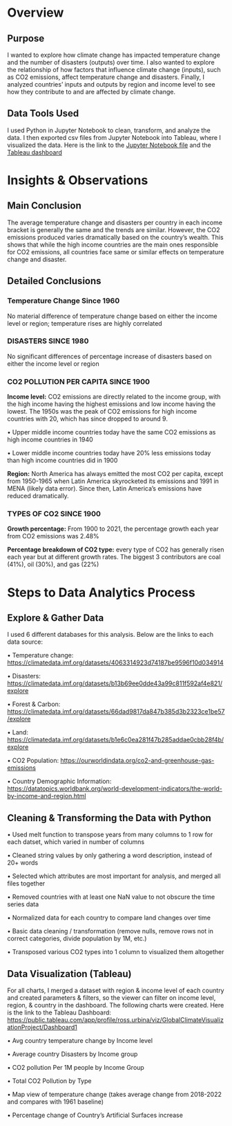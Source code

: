 # Overview
## Purpose
I wanted to explore how climate change has impacted temperature change and the number of disasters (outputs) over time. I also wanted to explore the relationship of how factors that influence climate change (inputs), such as CO2 emissions, affect temperature change and disasters. Finally, I analyzed countries’ inputs and outputs by region and income level to see how they contribute to and are affected by climate change.

## Data Tools Used
I used Python in Jupyter Notebook to clean, transform, and analyze the data. I then exported csv files from Jupyter Notebook into Tableau, where I visualized the data. Here is the link to the [Jupyter Notebook file](https://github.com/rossurbina/Climate_Data/blob/main/Climate_Data_Analysis.ipynb) and the [Tableau dashboard](https://public.tableau.com/app/profile/ross.urbina/viz/GlobalClimateVisualizationProject/Dashboard1)

# Insights & Observations
## Main Conclusion
The average temperature change and disasters per country in each income bracket is generally the same and the trends are similar. However, the CO2 emissions produced varies dramatically based on the country’s wealth. This shows that while the high income countries are the main ones responsible for CO2 emissions, all countries face same or similar effects on temperature change and disaster.

## Detailed Conclusions

### Temperature Change Since 1960
No material difference of temperature change based on either the income level or region; temperature rises are highly correlated

### DISASTERS SINCE 1980
No significant differences of percentage increase of disasters based on either the income level or region

### CO2 POLLUTION PER CAPITA SINCE 1900

  **Income level:** CO2 emissions are directly related to the income group, with the high income having the highest emissions and low income having the lowest. The 1950s was the peak of CO2 emissions for high income countries with 20, which has since dropped to around 9. 
  
  •	Upper middle income countries today have the same CO2 emissions as high income countries in 1940

  •	Lower middle income countries today have 20% less emissions today than high income countries did in 1900
  
  **Region:** North America has always emitted the most CO2 per capita, except from 1950-1965 when Latin America skyrocketed its emissions and 1991 in MENA (likely data error). Since then, Latin America’s emissions have reduced dramatically. 

### TYPES OF CO2 SINCE 1900

**Growth percentage:** From 1900 to 2021, the percentage growth each year from CO2 emissions was 2.48%

**Percentage breakdown of CO2 type:** every type of CO2 has generally risen each year but at different growth rates. The biggest 3 contributors are coal (41%), oil (30%), and gas (22%)

# Steps to Data Analytics Process

## Explore & Gather Data
I used 6 different databases for this analysis. Below are the links to each data source: 

•	Temperature change: https://climatedata.imf.org/datasets/4063314923d74187be9596f10d034914 

•	Disasters: https://climatedata.imf.org/datasets/b13b69ee0dde43a99c811f592af4e821/explore 

•	Forest & Carbon: https://climatedata.imf.org/datasets/66dad9817da847b385d3b2323ce1be57/explore 

•	Land: https://climatedata.imf.org/datasets/b1e6c0ea281f47b285addae0cbb28f4b/explore 

•	CO2 Population: https://ourworldindata.org/co2-and-greenhouse-gas-emissions 

•	Country Demographic Information: https://datatopics.worldbank.org/world-development-indicators/the-world-by-income-and-region.html 

## Cleaning & Transforming the Data with Python

•	Used melt function to transpose years from many columns to 1 row for each datset, which varied in number of columns

•	Cleaned string values by only gathering a word description, instead of 20+ words

•	Selected which attributes are most important for analysis, and merged all files together

•	Removed countries with at least one NaN value to not obscure the time series data

•	Normalized data for each country to compare land changes over time

•	Basic data cleaning / transformation (remove nulls, remove rows not in correct categories, divide population by 1M, etc.)

•	Transposed various CO2 types into 1 column to visualized them altogether

## Data Visualization (Tableau)

For all charts, I merged a dataset with region & income level of each country and created parameters & filters, so the viewer can filter on income level, region, & country in the dashboard. The following charts were created. Here is the link to the Tableau Dashboard: https://public.tableau.com/app/profile/ross.urbina/viz/GlobalClimateVisualizationProject/Dashboard1

•	Avg country temperature change by Income level

•	Average country Disasters by Income group

•	CO2 pollution Per 1M people by Income Group

•	Total CO2 Pollution by Type

•	Map view of temperature change (takes average change from 2018-2022 and compares with 1961 baseline)

•	Percentage change of Country’s Artificial Surfaces increase


